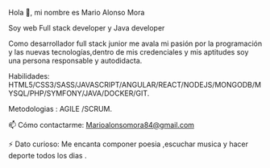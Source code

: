 Hola 👋, mi nombre es Mario Alonso Mora


Soy web Full stack developer y Java developer


Como desarrollador full stack junior me avala mi pasión por la programación y las nuevas tecnologías,dentro de mis credenciales y mis aptitudes
soy una persona responsable y autodidacta.


Habilidades: HTML5/CSS3/SASS/JAVASCRIPT/ANGULAR/REACT/NODEJS/MONGODB/MYSQL/PHP/SYMFONY/JAVA/DOCKER/GIT.

Metodologias : AGILE /SCRUM. 


📫 Cómo contactarme: Marioalonsomora84@gmail.com


⚡ Dato curioso: Me encanta componer poesia ,escuchar musica y hacer deporte todos los dias .
